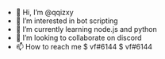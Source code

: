 - 👋 Hi, I’m @qqizxy
- 👀 I’m interested in bot scripting
- 🌱 I’m currently learning node.js and python
- 💞️ I’m looking to collaborate on discord
- 📫 How to reach me $ vf#6144
$ vf#6144
<!---
qqizxy/qqizxy is a ✨ special ✨ repository because its `README.md` (this file) appears on your GitHub profile.
You can click the Preview link to take a look at your changes.
--->

